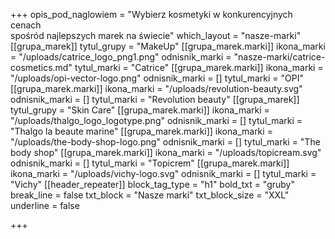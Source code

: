 +++
opis_pod_naglowiem = "Wybierz kosmetyki w konkurencyjnych cenach<br>spośród najlepszych marek na świecie"
which_layout = "nasze-marki"
[[grupa_marek]]
tytul_grupy = "MakeUp"
[[grupa_marek.marki]]
ikona_marki = "/uploads/catrice_logo_png1.png"
odnisnik_marki = "nasze-marki/catrice-cosmetics.md"
tytul_marki = "Catrice"
[[grupa_marek.marki]]
ikona_marki = "/uploads/opi-vector-logo.png"
odnisnik_marki = []
tytul_marki = "OPI"
[[grupa_marek.marki]]
ikona_marki = "/uploads/revolution-beauty.svg"
odnisnik_marki = []
tytul_marki = "Revolution beauty"
[[grupa_marek]]
tytul_grupy = "Skin Care"
[[grupa_marek.marki]]
ikona_marki = "/uploads/thalgo_logo_logotype.png"
odnisnik_marki = []
tytul_marki = "Thalgo la beaute marine"
[[grupa_marek.marki]]
ikona_marki = "/uploads/the-body-shop-logo.png"
odnisnik_marki = []
tytul_marki = "The body shop"
[[grupa_marek.marki]]
ikona_marki = "/uploads/topicream.svg"
odnisnik_marki = []
tytul_marki = "Topicrem"
[[grupa_marek.marki]]
ikona_marki = "/uploads/vichy-logo.svg"
odnisnik_marki = []
tytul_marki = "Vichy"
[[header_repeater]]
block_tag_type = "h1"
bold_txt = "gruby"
break_line = false
txt_block = "Nasze marki"
txt_block_size = "XXL"
underline = false

+++
